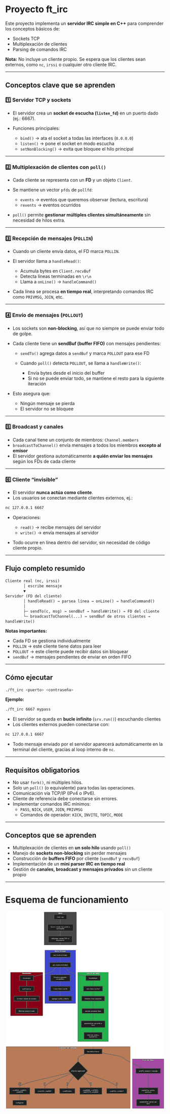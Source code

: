 
# Proyecto ft_irc

Este proyecto implementa un **servidor IRC simple en C++** para comprender los conceptos básicos de:

- Sockets TCP
- Multiplexación de clientes
- Parsing de comandos IRC

**Nota:** No incluye un cliente propio. Se espera que los clientes sean externos, como `nc`, `irssi` o cualquier otro cliente IRC.

---

## Conceptos clave que se aprenden

### 1️⃣ Servidor TCP y sockets

- El servidor crea un **socket de escucha (`listen_fd`)** en un puerto dado (ej.: 6667).
- Funciones principales:

  - `bind()` → ata el socket a todas las interfaces (`0.0.0.0`)
  - `listen()` → pone el socket en modo escucha
  - `setNonBlocking()` → evita que bloquee el hilo principal

---

### 2️⃣ Multiplexación de clientes con `poll()`

- Cada cliente se representa con un **FD** y un objeto `Client`.
- Se mantiene un vector `pfds` de `pollfd`:

  - `events` → eventos que queremos observar (lectura, escritura)
  - `revents` → eventos ocurridos

- `poll()` permite **gestionar múltiples clientes simultáneamente** sin necesidad de hilos extra.

---

### 3️⃣ Recepción de mensajes (`POLLIN`)

- Cuando un cliente envía datos, el FD marca `POLLIN`.
- El servidor llama a `handleRead()`:

  - Acumula bytes en `Client.recvBuf`
  - Detecta líneas terminadas en `\r\n`
  - Llama a `onLine()` → `handleCommand()`

- Cada línea se procesa **en tiempo real**, interpretando comandos IRC como `PRIVMSG`, `JOIN`, etc.

---

### 4️⃣ Envío de mensajes (`POLLOUT`)

- Los sockets son **non-blocking**, así que no siempre se puede enviar todo de golpe.
- Cada cliente tiene un **sendBuf (buffer FIFO)** con mensajes pendientes:

  - `sendTo()` agrega datos a `sendBuf` y marca `POLLOUT` para ese FD
  - Cuando `poll()` detecta `POLLOUT`, se llama a `handleWrite()`:

    - Envía bytes desde el inicio del buffer
    - Si no se puede enviar todo, se mantiene el resto para la siguiente iteración

- Esto asegura que:

  - Ningún mensaje se pierda
  - El servidor no se bloquee

---

### 5️⃣ Broadcast y canales

- Cada canal tiene un conjunto de miembros: `Channel.members`
- `broadcastToChannel()` envía mensajes a todos los miembros **excepto al emisor**
- El servidor gestiona automáticamente **a quién enviar los mensajes** según los FDs de cada cliente

---

### 6️⃣ Cliente “invisible”

- El servidor **nunca actúa como cliente**.
- Los usuarios se conectan mediante clientes externos, ej.:

```bash
nc 127.0.0.1 6667
```

- Operaciones:

  - `read()` → recibe mensajes del servidor
  - `write()` → envía mensajes al servidor

- Todo ocurre en línea dentro del servidor, sin necesidad de código cliente propio.

---

## Flujo completo resumido

```
Cliente real (nc, irssi)
        │ escribe mensaje
        ▼
Servidor (FD del cliente)
        │ handleRead() → parsea línea → onLine() → handleCommand()
        │
        ├─ sendTo(c, msg) → sendBuf → handleWrite() → FD del cliente
        └─ broadcastToChannel(...) → sendBuf de otros clientes → handleWrite()
```

**Notas importantes:**

- Cada FD se gestiona individualmente
- `POLLIN` → este cliente tiene datos para leer
- `POLLOUT` → este cliente puede recibir datos sin bloquear
- `sendBuf` → mensajes pendientes de enviar en orden FIFO

---

## Cómo ejecutar

```bash
./ft_irc <puerto> <contraseña>
```

**Ejemplo:**

```bash
./ft_irc 6667 mypass
```

- El servidor se queda en **bucle infinito** (`srv.run()`) escuchando clientes
- Los clientes externos pueden conectarse con:

```bash
nc 127.0.0.1 6667
```

- Todo mensaje enviado por el servidor aparecerá automáticamente en la terminal del cliente, gracias al loop interno de `nc`.

---

## Requisitos obligatorios

- No usar `fork()`, ni múltiples hilos.
- Solo un `poll()` (o equivalente) para todas las operaciones.
- Comunicación vía TCP/IP (IPv4 o IPv6).
- Cliente de referencia debe conectarse sin errores.
- Implementar comandos IRC mínimos:
  - `PASS`, `NICK`, `USER`, `JOIN`, `PRIVMSG`
  - Comandos de operador: `KICK`, `INVITE`, `TOPIC`, `MODE`

---
## Conceptos que se aprenden

- Multiplexación de clientes en **un solo hilo** usando `poll()`
- Manejo de **sockets non-blocking** sin perder mensajes
- Construcción de **buffers FIFO** por cliente (`sendBuf` y `recvBuf`)
- Implementación de un **mini parser IRC en tiempo real**
- Gestión de **canales, broadcast y mensajes privados** sin un cliente propio

---

# Esquema de funcionamiento

![esquema.jpg](tests/esquema.jpg)

